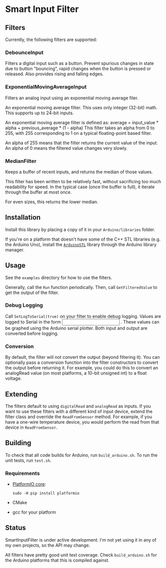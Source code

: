 # Smart Input Filter

## Filters

Currently, the following filters are supported:

### DebounceInput

Filters a digital input such as a button. Prevent spurious changes in state due to button "bouncing", rapid changes when the button is pressed or released. Also provides rising and falling edges.

### ExponentialMovingAverageInput

Filters an analog input using an exponential moving average filer.

An exponential moving average filter. This uses only integer (32-bit) math.  This supports up to 24-bit inputs.

An exponential moving average filter is defined as:
   average = input_value * alpha + previous_average * (1 - alpha)
This filter takes an alpha from 0 to 255, with 255 corresponding to 1 on a typical floating-point based filter.

An alpha of 255 means that the filter returns the current value of the input. An alpha of 0 means the filtered value changes very slowly.

### MedianFilter

Keeps a buffer of recent inputs, and returns the median of those values.

This filter has been written to be relatively fast, without sacrificing too much readability for speed. In the typical case (once the buffer is full), it iterate through the buffer at most once.

For even sizes, this returns the lower median.

## Installation

Install this library by placing a copy of it in your `Arduino/libraries` folder.

If you're on a platform that doesn't have some of the C++ STL libraries (e.g. the Arduino Uno), install the [`ArduinoSTL`](https://github.com/mike-matera/ArduinoSTL) library through the Arduino library manager.

## Usage

See the `examples` directory for how to use the filters.

Generally, call the `Run` function periodically. Then, call `GetFilteredValue` to get the output of the filter.

### Debug Logging

Call `SetLogToSerial(true)` on your filter to enable debug logging. Values are logged to Serial in the form <input> <output>. These values can be graphed using the Arduino serial plotter. Both input and output are converted before logging.

### Conversion

By default, the filter will not convert the output (beyond filtering it). You can optionally pass a conversion function into the filter constructors to convert the output before returning it. For example, you could do this to convert an analogRead value (on most platforms, a 10-bit unsigned int) to a float voltage.

## Extending

The filters default to using `digitalRead` and `analogRead` as inputs. If you want to use these filters with a different kind of input device, extend the filter class and override the `ReadFromSensor` method. For example, if you have a one-wire temperature device, you would perform the read from that device in `ReadFromSensor`.

## Building

To check that all code builds for Arduino, run `build_arduino.sh`. To run the unit tests, run `test.sh`.

### Requirements

- [PlatformIO core](https://docs.platformio.org/en/latest/installation.html):
    
    `sudo -H pip install platformio`
- CMake
- gcc for your platform

## Status

SmartInputFilter is under active development. I'm not yet using it in any of my own projects, so the API may change.

All filters have pretty good unit test coverage. Check `build_arduino.sh` for the Arduino platforms that this is compiled against.
